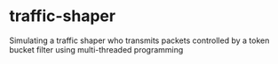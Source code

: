 # traffic-shaper
Simulating a traffic shaper who transmits packets controlled by a token bucket filter using multi-threaded programming
